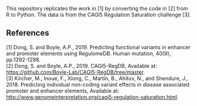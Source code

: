 This repository replicates the work in [1] by converting the code in [2] from R to Python. The data is from the CAGI5 Regulation Saturation challenge [3].

## References
[1] Dong, S. and Boyle, A.P., 2019. Predicting functional variants in enhancer and promoter elements using RegulomeDB. Human mutation, 40(9), pp.1292-1298.  
[2] Dong, S. and Boyle, A.P., 2019. CAGI5-RegDB, Available at: https://github.com/Boyle-Lab/CAGI5-RegDB/tree/master.  
[3] Kircher, M., Inoue, F., Xiong, C., Martin, B., Ahituv, N., and Shendure, J., 2018. Predicting individual non-coding variant effects in disease associated promoter and enhancer elements, Available at: http://www.genomeinterpretation.org/cagi5-regulation-saturation.html.  
